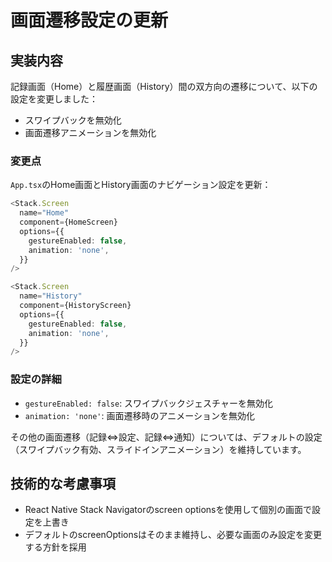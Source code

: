 # 画面遷移設定の更新

## 実装内容

記録画面（Home）と履歴画面（History）間の双方向の遷移について、以下の設定を変更しました：

- スワイプバックを無効化
- 画面遷移アニメーションを無効化

### 変更点

`App.tsx`のHome画面とHistory画面のナビゲーション設定を更新：

```typescript
<Stack.Screen 
  name="Home" 
  component={HomeScreen}
  options={{
    gestureEnabled: false,
    animation: 'none',
  }}
/>
```


```typescript
<Stack.Screen 
  name="History" 
  component={HistoryScreen}
  options={{
    gestureEnabled: false,
    animation: 'none',
  }}
/>
```

### 設定の詳細

- `gestureEnabled: false`: スワイプバックジェスチャーを無効化
- `animation: 'none'`: 画面遷移時のアニメーションを無効化

その他の画面遷移（記録⇔設定、記録⇔通知）については、デフォルトの設定（スワイプバック有効、スライドインアニメーション）を維持しています。

## 技術的な考慮事項

- React Native Stack Navigatorのscreen optionsを使用して個別の画面で設定を上書き
- デフォルトのscreenOptionsはそのまま維持し、必要な画面のみ設定を変更する方針を採用
